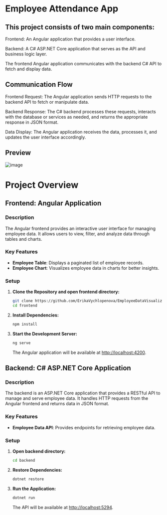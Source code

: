 # Employee Attendance App
## This project consists of two main components:

Frontend: An Angular application that provides a user interface.

Backend: A C# ASP.NET Core application that serves as the API and business logic layer.

The frontend Angular application communicates with the backend C# API to fetch and display data.


## Communication Flow

Frontend Request: The Angular application sends HTTP requests to the backend API to fetch or manipulate data.

Backend Response: The C# backend processes these requests, interacts with the database or services as needed, and returns the appropriate response in JSON format.

Data Display: The Angular application receives the data, processes it, and updates the user interface accordingly.

## Preview 

![image](https://github.com/user-attachments/assets/bf2d00b1-3f74-4a03-8e98-fd6c8daf9a6f)



# Project Overview

## Frontend: Angular Application

### Description

The Angular frontend provides an interactive user interface for managing employee data. It allows users to view, filter, and analyze data through tables and charts.

### Key Features

- **Employee Table**: Displays a paginated list of employee records.
- **Employee Chart**: Visualizes employee data in charts for better insights.

### Setup

1. **Clone the Repository and open frontend directory:**

    ```bash
    git clone https://github.com/ErikaVychlopenova/EmployeeDataVisualizationApp.git
    cd frontend
    ```

2. **Install Dependencies:**

    ```bash
    npm install
    ```

3. **Start the Development Server:**

    ```bash
    ng serve
    ```

    The Angular application will be available at [http://localhost:4200](http://localhost:4200).

## Backend: C# ASP.NET Core Application

### Description

The backend is an ASP.NET Core application that provides a RESTful API to manage and serve employee data. It handles HTTP requests from the Angular frontend and returns data in JSON format.

### Key Features

- **Employee Data API**: Provides endpoints for retrieving employee data.

### Setup

1. **Open backend directory:**

    ```bash
    cd backend
    ```

2. **Restore Dependencies:**

    ```bash
    dotnet restore
    ```

3. **Run the Application:**

    ```bash
    dotnet run
    ```

    The API will be available at [http://localhost:5294](http://localhost:5294).
